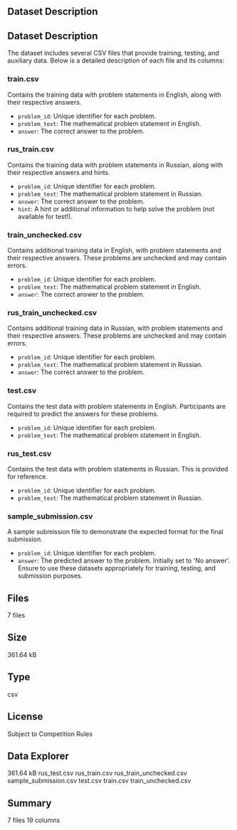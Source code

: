 ## Dataset Description


## Dataset Description
The dataset includes several CSV files that provide training, testing, and
auxiliary data. Below is a detailed description of each file and its columns:

### train.csv
Contains the training data with problem statements in English, along with
their respective answers.
* `problem_id`: Unique identifier for each problem.
* `problem_text`: The mathematical problem statement in English.
* `answer`: The correct answer to the problem.

### rus_train.csv
Contains the training data with problem statements in Russian, along with
their respective answers and hints.
* `problem_id`: Unique identifier for each problem.
* `problem_text`: The mathematical problem statement in Russian.
* `answer`: The correct answer to the problem.
* `hint`: A hint or additional information to help solve the problem (not available for test!).

### train_unchecked.csv
Contains additional training data in English, with problem statements and
their respective answers. These problems are unchecked and may contain errors.
* `problem_id`: Unique identifier for each problem.
* `problem_text`: The mathematical problem statement in English.
* `answer`: The correct answer to the problem.

### rus_train_unchecked.csv
Contains additional training data in Russian, with problem statements and
their respective answers. These problems are unchecked and may contain errors.
* `problem_id`: Unique identifier for each problem.
* `problem_text`: The mathematical problem statement in Russian.
* `answer`: The correct answer to the problem.

### test.csv
Contains the test data with problem statements in English. Participants are
required to predict the answers for these problems.
* `problem_id`: Unique identifier for each problem.
* `problem_text`: The mathematical problem statement in English.

### rus_test.csv
Contains the test data with problem statements in Russian. This is provided
for reference.
* `problem_id`: Unique identifier for each problem.
* `problem_text`: The mathematical problem statement in Russian.

### sample_submission.csv
A sample submission file to demonstrate the expected format for the final
submission.
* `problem_id`: Unique identifier for each problem.
* `answer`: The predicted answer to the problem. Initially set to 'No answer'.
Ensure to use these datasets appropriately for training, testing, and
submission purposes.


## Files
7 files


## Size
361.64 kB


## Type
csv


## License
Subject to Competition Rules


## Data Explorer
361.64 kB
rus_test.csv
rus_train.csv
rus_train_unchecked.csv
sample_submission.csv
test.csv
train.csv
train_unchecked.csv


## Summary
7 files
19 columns
